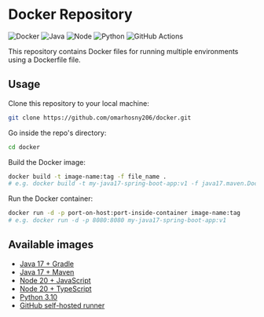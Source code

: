 # Docker Repository

![Docker](https://img.shields.io/badge/docker-%230db7ed.svg?style=for-the-badge&logo=docker&logoColor=white)
![Java](https://img.shields.io/badge/Java-ED8B00?style=for-the-badge&logo=openjdk&logoColor=white)
![Node](https://img.shields.io/badge/Node.js-43853D?style=for-the-badge&logo=node.js&logoColor=white)
![Python](https://img.shields.io/badge/Python-14354C?style=for-the-badge&logo=python&logoColor=white)
![GitHub Actions](https://img.shields.io/badge/GitHub_Actions-2088FF?style=for-the-badge&logo=github-actions&logoColor=white)

This repository contains Docker files for running multiple environments using a Dockerfile file.

## Usage

Clone this repository to your local machine:
```bash
git clone https://github.com/omarhosny206/docker.git
```

Go inside the repo's directory:
```bash
cd docker
```

Build the Docker image:
```bash
docker build -t image-name:tag -f file_name .
# e.g. docker build -t my-java17-spring-boot-app:v1 -f java17.maven.Dockerfile .
```

Run the Docker container:
```bash
docker run -d -p port-on-host:port-inside-container image-name:tag
# e.g. docker run -d -p 8080:8080 my-java17-spring-boot-app:v1
```

## Available images
- [Java 17 + Gradle](./java17.gradle.Dockerfile)
- [Java 17 + Maven](./java17.maven.Dockerfile)
- [Node 20 + JavaScript](./node20.js.Dockerfile)
- [Node 20 + TypeScript](./node20.ts.Dockerfile)
- [Python 3.10](./python310.Dockerfile)
- [GitHub self-hosted runner](./github-runner/Dockerfile)
